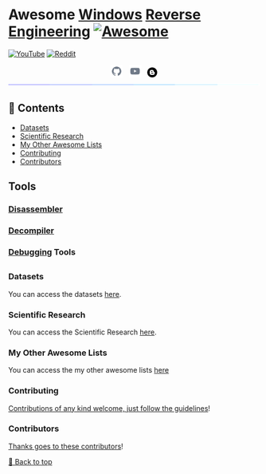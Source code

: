 # Awesome [Windows](https://en.wikipedia.org/wiki/Machine_code) [Reverse](https://www.apriorit.com/dev-blog/366-software-reverse-engineering-tools) [Engineering](https://wiki.installgentoo.com/wiki/Reverse_Engineering) [![Awesome](https://awesome.re/badge.svg)](https://awesome.re)
[![YouTube](https://img.shields.io/badge/YouTube-%23FF0000.svg?style=for-the-badge&logo=YouTube&logoColor=white)](https://youtube.com/playlist?list=PL9V4Zu3RroiX0PgH9Ahf1wueyGiGprAz7&si=JDxNLcyRYyALGU7B) [![Reddit](https://img.shields.io/badge/Reddit-FF4500?style=for-the-badge&logo=reddit&logoColor=white)](https://www.reddit.com/r/ReverseEngineering/)

<p align="center">
    <a href="https://github.com/cybersecurity-dev/"><img height="25" src="https://github.com/cybersecurity-dev/cybersecurity-dev/blob/main/assets/github.svg" alt="GitHub"></a>
    &nbsp;
    <a href="https://www.youtube.com/@CyberThreatDefence"><img height="25" src="https://github.com/cybersecurity-dev/cybersecurity-dev/blob/main/assets/youtube.svg" alt="YouTube"></a>
    &nbsp;
    <a href="https://cyberthreatdefence.com/my_awesome_lists"><img height="20" src="https://github.com/cybersecurity-dev/cybersecurity-dev/blob/main/assets/blog.svg" alt="My Awesome Lists"></a>
    <img src="https://github.com/cybersecurity-dev/cybersecurity-dev/blob/main/assets/bar.gif">
</p>

## 📖 Contents
- [Datasets](#datasets)
- [Scientific Research](#scientific-research)
- [My Other Awesome Lists](#my-other-awesome-lists)
- [Contributing](#contributing)
- [Contributors](#contributors)

## Tools

### [Disassembler](https://en.wikipedia.org/wiki/Disassembler)

### [Decompiler](https://en.wikipedia.org/wiki/Decompiler)

### [Debugging](https://en.wikipedia.org/wiki/Debugger) Tools

##

### Datasets
You can access the datasets [here](https://github.com/cybersecurity-dev/awesome-malware-datasets?tab=readme-ov-file#windows).

### Scientific Research
You can access the Scientific Research [here](https://github.com/cybersecurity-dev/awesome-static-windows-malware-analysis-scientific-research).

### My Other Awesome Lists
You can access the my other awesome lists [here](https://cyberthreatdefence.com/my_awesome_lists)

### Contributing
[Contributions of any kind welcome, just follow the guidelines](contributing.md)!

### Contributors
[Thanks goes to these contributors](https://github.com/cybersecurity-dev/awesome-windows-reverse-engineering/graphs/contributors)!

[🔼 Back to top](#awesome-windows-reverse-engineering-)

